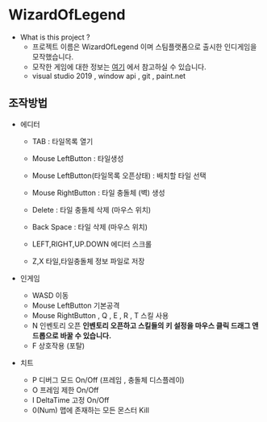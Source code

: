 

# WizardOfLegend
* What is this project ? 
	* 프로젝트 이름은 WizardOfLegend 이며 스팀플랫폼으로 출시한 인디게임을 모작했습니다.
	* 모작한 게임에 대한 정보는 [여기](https://store.steampowered.com/app/445980/Wizard_of_Legend/) 에서 참고하실 수 있습니다.
	* visual studio 2019 , window api , git , paint.net  
	
## 조작방법
 * 에디터
   	* TAB : 타일목록 열기
 	* Mouse LeftButton : 타일생성
 	* Mouse LeftButton(타일목록 오픈상태) : 배치할 타일 선택

 	* Mouse RightButton : 타일 충돌체 (벽) 생성
 	* Delete  : 타일 충돌체 삭제 (마우스 위치)
 	* Back Space : 타일 삭제 (마우스 위치)
 	* LEFT,RIGHT,UP.DOWN 에디터 스크롤
	* Z,X 타일,타일충돌체 정보 파일로 저장
* 인게임
	* WASD 이동
	* Mouse LeftButton 기본공격
	* Mouse RightButton , Q , E , R , T 스킬 사용
	* N 인벤토리 오픈
	**인벤토리 오픈하고 스킬들의 키 설정을 마우스 클릭 드래그 앤 드롭으로 바꿀 수 있습니다.**
	* F 상호작용 (포탈)

* 치트
	* P 디버그 모드 On/Off (프레임 , 충돌체 디스플레이)
	* O 프레임 제한 On/Off
	* I DeltaTime 고정 On/Off
	* 0(Num) 맵에 존재하는 모든 몬스터 Kill
	










